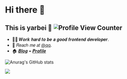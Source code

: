 # Hi there 👋
## This is yarbei 👋 ![Profile View Counter](https://komarev.com/ghpvc/?username=yarbei)



<!--
**yarbei/yarbei** is a ✨ _special_ ✨ repository because its `README.md` (this file) appears on your GitHub profile.

Here are some ideas to get you started:

- 🔭 I’m currently working on ...
- 🌱 I’m currently learning ...
- 👯 I’m looking to collaborate on ...
- 🤔 I’m looking for help with ...
- 💬 Ask me about ...
- 📫 How to reach me: ...
- 😄 Pronouns: ...
- ⚡ Fun fact: ...
-->


- :man_technologist: 𝑾𝒐𝒓𝒌 𝒉𝒂𝒓𝒅 𝒕𝒐 𝒃𝒆 𝒂 𝒈𝒐𝒐𝒅 𝒇𝒓𝒐𝒏𝒕𝒆𝒏𝒅 𝒅𝒆𝒗𝒆𝒍𝒐𝒑𝒆𝒓.
- :email: 𝑅𝑒𝑎𝑐ℎ 𝑚𝑒 𝑎𝑡 [@qq](mailto:949883887@qq.com).
- :house: [𝑩𝒍𝒐𝒈](https:///) • [𝑷𝒓𝒐𝒇𝒊𝒍𝒆](https://yarbei.com) 

<!-- Github Stats -->

![Anurag's GitHub stats](https://github-readme-stats.vercel.app/api?username=yarbei&show_icons=true)

![](https://hit.yhype.me/github/profile?user_id=43692064)
